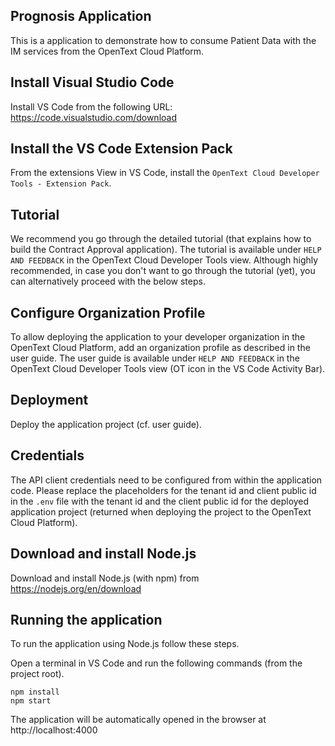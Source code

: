 Prognosis Application
--------

This is a application to demonstrate how to consume Patient Data with the IM services from the OpenText Cloud Platform.

## Install Visual Studio Code

Install VS Code from the following URL: https://code.visualstudio.com/download

## Install the VS Code Extension Pack

From the extensions View in VS Code, install the `OpenText Cloud Developer Tools - Extension Pack`.

## Tutorial
We recommend you go through the detailed tutorial (that explains how to build the Contract Approval application). The tutorial is available under `HELP AND FEEDBACK` in the OpenText Cloud Developer Tools view.
Although highly recommended, in case you don't want to go through the tutorial (yet), you can alternatively proceed with the below steps.

## Configure Organization Profile

To allow deploying the application to your developer organization in the OpenText Cloud Platform, add an organization profile as described in the user guide. The user guide is available under `HELP AND FEEDBACK` in the OpenText Cloud Developer Tools view (OT icon in the VS Code Activity Bar). 

## Deployment

Deploy the application project (cf. user guide).

## Credentials

The API client credentials need to be configured from within the application code. Please replace the placeholders for the tenant id and client public id in the `.env` file with the tenant id and the client public id for the deployed application project (returned when deploying the project to the OpenText Cloud Platform).
  
## Download and install Node.js

Download and install Node.js (with npm) from https://nodejs.org/en/download

## Running the application

To run the application using Node.js follow these steps.

Open a terminal in VS Code and run the following commands (from the project root).

```
npm install
npm start
```

The application will be automatically opened in the browser at http://localhost:4000
